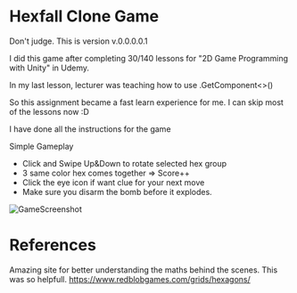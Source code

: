 # Hexfall Clone Game

Don't judge. This is version v.0.0.0.0.1

I did this game after completing 30/140 lessons for "2D Game Programming with Unity" in Udemy.

In my last lesson, lecturer was teaching how to use .GetComponent<>()

So this assignment became a fast learn experience for me. I can skip most of the lessons now :D

I have done all the instructions for the game

Simple Gameplay

 - Click and Swipe Up&Down to rotate selected hex group
 - 3 same color hex comes together => Score++
 - Click the eye icon if want clue for your next move
 - Make sure you disarm the bomb before it explodes. 

![GameScreenshot](https://user-images.githubusercontent.com/11258914/175470836-260efac1-eacd-42af-99fe-52a72d98c448.png)



# References

Amazing site for better understanding the maths behind the scenes. This was so helpfull.
https://www.redblobgames.com/grids/hexagons/